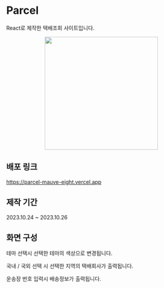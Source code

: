 # Parcel
React로 제작한 택배조회 사이트입니다.

<div align="center">
<img src="https://github.com/Parkminjeong13/parcel/assets/142365474/5eed1a66-14f7-4c48-8890-58c89695fd33" width="300"/>
</div>

## 배포 링크
https://parcel-mauve-eight.vercel.app

## 제작 기간
2023.10.24 ~ 2023.10.26

## 화면 구성
<p>테마 선택시 선택한 테마의 색상으로 변경됩니다. </p>
<p>국내 / 국외 선택 시 선택한 지역의 택배회사가 출력됩니다.</p> 
<p>운송장 번호 입력시 배송정보가 출력됩니다.</p>
